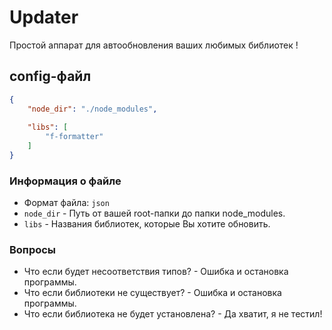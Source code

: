 # Updater
Простой аппарат для автообновления ваших любимых библиотек !

## config-файл
```json
{
    "node_dir": "./node_modules",
    
    "libs": [
        "f-formatter"
    ]
}
```

### Информация о файле
- Формат файла: `json`
- `node_dir` - Путь от вашей root-папки до папки node_modules.
- `libs` - Названия библиотек, которые Вы хотите обновить.

### Вопросы
- Что если будет несоответствия типов? - Ошибка и остановка программы.
- Что если библиотеки не существует? - Ошибка и остановка программы.
- Что если библиотека не будет установлена? - Да хватит, я не тестил!